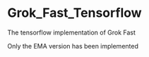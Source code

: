 # Grok_Fast_Tensorflow
The tensorflow implementation of Grok Fast

Only the EMA version has been implemented
